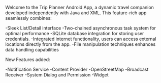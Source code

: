 Welcome to the Trip Planner Android App, a dynamic travel companion developed independently with Java and XML.
This feature-rich app seamlessly combines:

-Sleek List/Detail interface 
-Two-chained asynchronous task system for optimal performance
-SQLite database integration for storing user credentials.
-Integrated internet functionality, users can access external locations directly from the app.
-File manipulation techniques enhances data handling capabilities

New Features added:

-Notification Service
-Content Provider
-OpenStreetMap
-Broadcast Receiver
-System Dialog and Permission
-Widget
